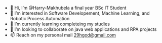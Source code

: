 - 👋 Hi, I’m @Harry-Makhubela a final year BSc IT Student 
- 👀 I’m interested in Software Developement, Machine Learning, and Robotic Process Automation  
- 🌱 I’m currently learning completeing my studies 
- 💞️ I’m looking to collaborate on java web applications and RPA projects 
- 📫 Reach on my personal mail 29hgod@gmail.com

<!---
Harry-Makhubela/Harry-Makhubela is a ✨ special ✨ repository because its `README.md` (this file) appears on your GitHub profile.
You can click the Preview link to take a look at your changes.
--->
